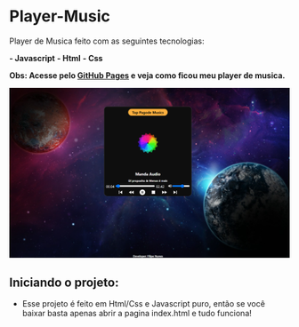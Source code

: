 # Player-Music
 Player de Musica feito com as seguintes tecnologias:  
 
 **- Javascript**
 **- Html**
 **- Css**
 
 **Obs: Acesse pelo [GitHub Pages](https://filipe-nunes-silva.github.io/Player-Music/) e veja como ficou meu player de musica.**
 
 ![Imagem do projeto funcionando](./img.png)
 
 ## Iniciando o projeto:
  - Esse projeto é feito em Html/Css e Javascript puro, então se você baixar basta apenas abrir a pagina index.html e tudo funciona!

 

